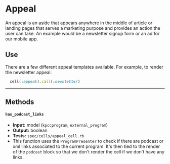 Appeal
======

An appeal is an aside that appears anywhere in the middle of article or landing pages that serves a marketing purpose and provides an action the user can take.  An example would be a newsletter signup form or an ad for our mobile app.

## Use

There are a few different appeal templates available.  For example, to render the newsletter appeal:

```ruby
  cell(:appeal).call(:newsletter)
```

---

## Methods

#### `has_podcast_links`
- **Input:** model (`kpccprogram`, `external_program`)
- **Output:** boolean
- **Tests:** `spec/cells/appeal_cell.rb`
- This function uses the `ProgramPresenter` to check if there are podcast or xml links associated to the current program. It's then tied to the render of the `podcast` block so that we don't render the cell if we don't have any links.